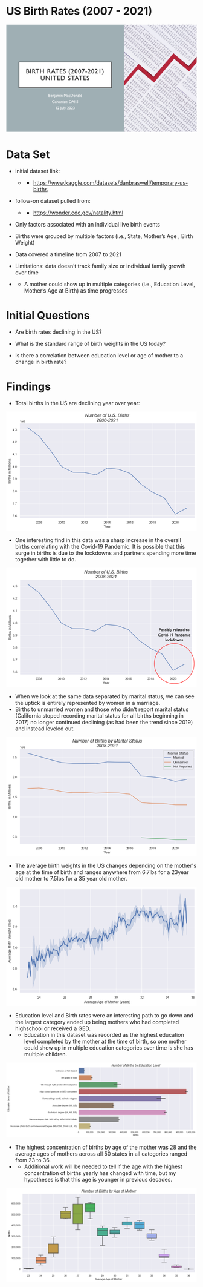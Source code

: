 # US Birth Rates (2007 - 2021)




![Alt text](image.png)

# Data Set

* initial dataset link:
    * * https://www.kaggle.com/datasets/danbraswell/temporary-us-births
* follow-on dataset pulled from:
    * * https://wonder.cdc.gov/natality.html

* Only factors associated with an individual live birth events


* Births were grouped by multiple factors (i.e., State,  Mother’s Age , Birth Weight)

* Data covered a timeline from 2007 to 2021

* Limitations: data doesn’t track family size or individual family growth over time
* * A mother could show up in multiple categories (i.e., Education Level,  Mother’s Age at Birth) as time progresses

# Initial Questions

* Are birth rates declining in the US?

* What is the standard range of birth weights in the US today?

* Is there a correlation between education level or age of mother to a change in birth rate?

# Findings
* Total births in the US are declining year over year:

![Alt text](image-2.png)

* One interesting find in this data was a sharp increase in the overall births correlating with the Covid-19 Pandemic.  It is possible that this surge in births is due to the lockdowns and partners spending more time together with little to do.

![Alt text](image-3.png)

* When we look at the same data separated by marital status, we can see the uptick is entirely represented by women in a marriage.
* Births to unmarried women and those who didn't report marital status (California stoped recording marital status for all births beginning in 2017) no longer continued declining (as had been the trend since 2019) and instead leveled out.

![Alt text](image-4.png)

* The average birth weights in the US changes depending on the mother's age at the time of birth and ranges anywhere from 6.7lbs for a 23year old mother to 7.5lbs for a 35 year old mother.

![Alt text](image-5.png)

* Education level and Birth rates were an interesting path to go down and the largest category ended up being mothers who had completed highschool or received a GED.
* * Education in this dataset was recorded as the highest education level completed by the mother at the time of birth, so one mother could show up in multiple education categories over time is she has multiple children.

![Alt text](image-7.png)

* The highest concentration of births by age of the mother was 28 and the average ages of mothers across all 50 states in all categories ranged from 23 to 36.
* * Additional work will be needed to tell if the age with the highest concentration of births yearly has changed with time, but my hypotheses is that this age is younger in previous decades.

![Alt text](image-6.png)



